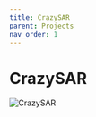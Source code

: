 ```yaml
---
title: CrazySAR
parent: Projects
nav_order: 1
---
```


# CrazySAR
<img src="/img/flap.gif" alt="CrazySAR">
